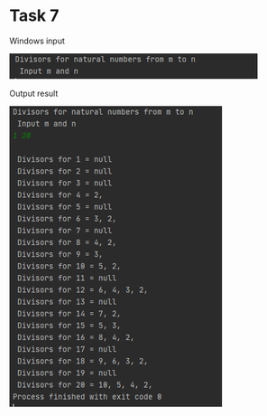 Task 7
=====================

Windows input 

![](https://github.com/DzmitrySiarheyeu/Epam/blob/main/First-chapter-of-the-cours/Cycles/Task-7/img/1.PNG)

Output result

![](https://github.com/DzmitrySiarheyeu/Epam/blob/main/First-chapter-of-the-cours/Cycles/Task-7/img/2.PNG)
